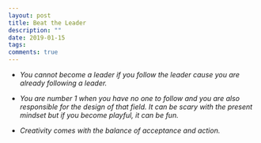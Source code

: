 ```yaml
---
layout: post
title: Beat the Leader
description: ""
date: 2019-01-15
tags: 
comments: true
---
```



- *You cannot become a leader if you follow the leader cause you are already following a leader.*

- *You are number 1 when you have no one to follow and you are also responsible for the design of that field. It can be scary with the present mindset but if you become playful, it can be fun.* 

- *Creativity comes with the balance of acceptance and action.*
